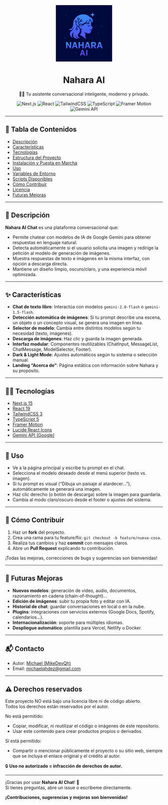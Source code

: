 <div align="center">
  <img src="public/NaharaAI-Logo.png" alt="Nahara AI Logo" width="180" />
  
  <h1 align="center">Nahara AI</h1>
  <p>💬✨ Tu asistente conversacional inteligente, moderno y privado.</p>
  <p>
    <img src="https://img.shields.io/badge/Next.js-15-blue?logo=nextdotjs" alt="Next.js"/>
    <img src="https://img.shields.io/badge/React-19-61dafb?logo=react" alt="React"/>
    <img src="https://img.shields.io/badge/TailwindCSS-3-38bdf8?logo=tailwindcss" alt="TailwindCSS"/>
    <img src="https://img.shields.io/badge/TypeScript-5-3178c6?logo=typescript" alt="TypeScript"/>
    <img src="https://img.shields.io/badge/Framer--Motion-Modern-purple?logo=framer" alt="Framer Motion"/>
    <img src="https://img.shields.io/badge/Gemini%20API-Google-blueviolet?logo=google" alt="Gemini API"/>
  </p>
</div>

---

## 📖 Tabla de Contenidos

- [Descripción](#descripción)  
- [Características](#características)  
- [Tecnologías](#tecnologías)  
- [Estructura del Proyecto](#estructura-del-proyecto)  
- [Instalación y Puesta en Marcha](#instalación-y-puesta-en-marcha)  
- [Uso](#uso)  
- [Variables de Entorno](#variables-de-entorno)  
- [Scripts Disponibles](#scripts-disponibles)  
- [Cómo Contribuir](#cómo-contribuir)  
- [Licencia](#licencia)  
- [Futuras Mejoras](#futuras-mejoras)  

---

## 📄 Descripción

**Nahara AI Chat** es una plataforma conversacional que:

- Permite chatear con modelos de IA de Google Gemini para obtener respuestas en lenguaje natural.  
- Detecta automáticamente si el usuario solicita una imagen y redirige la petición al modelo de generación de imágenes.  
- Muestra respuestas de texto e imágenes en la misma interfaz, con opción a descarga directa.  
- Mantiene un diseño limpio, oscuro/claro, y una experiencia móvil optimizada.

---

## ✨ Características

- **Chat de texto libre**: Interactúa con modelos `gemini-2.0-flash` o `gemini-1.5-flash`.  
- **Detección automática de imágenes**: Si tu prompt describe una escena, un objeto o un concepto visual, se genera una imagen en línea.  
- **Selector de modelo**: Cambia entre distintos modelos según tu necesidad (texto, imágenes).  
- **Descarga de imágenes**: Haz clic y guarda la imagen generada.  
- **Interfaz modular**: Componentes reutilizables (ChatInput, MessageList, ChatMessage, ModelSelector, Footer).  
- **Dark & Light Mode**: Ajustes automáticos según tu sistema o selección manual.  
- **Landing “Acerca de”**: Página estática con información sobre Nahara y su propósito.  

---


## 🧑‍💻 Tecnologías

- [Next.js 15](https://nextjs.org/)
- [React 19](https://react.dev/)
- [TailwindCSS 3](https://tailwindcss.com/)
- [TypeScript 5](https://www.typescriptlang.org/)
- [Framer Motion](https://www.framer.com/motion/)
- [Lucide React Icons](https://lucide.dev/)
- [Gemini API (Google)](https://ai.google.dev/)

---

## 🚀 Uso

- Ve a la página principal y escribe tu prompt en el chat.  
- Selecciona el modelo deseado desde el menú superior (texto vs. imagen).  
- Si tu prompt es visual (“Dibuja un paisaje al atardecer…”), automáticamente se generará una imagen.  
- Haz clic derecho (o botón de descarga) sobre la imagen para guardarla.  
- Cambia al modo claro/oscuro desde el footer o ajustes del sistema.

---

## 🤝 Cómo Contribuir

1. Haz un **fork** del proyecto.  
2. Crea una rama para tu feature/fix: `git checkout -b feature/nueva-cosa`.  
3. Realiza tus cambios y haz **commit** con mensajes claros.  
4. Abre un **Pull Request** explicando tu contribución.  

¡Todas las mejoras, correcciones de bugs y sugerencias son bienvenidas!

---

## 🌟 Futuras Mejoras

- **Nuevos modelos**: generación de video, audio, documentos, razonamiento en cadena (chain-of-thought)…  
- **Edición de imágenes**: subir tu propia foto y editar con IA.  
- **Historial de chat**: guardar conversaciones en local o en la nube.  
- **Plugins**: integraciones con servicios externos (Google Docs, Spotify, calendarios…).  
- **Internacionalización**: soporte para múltiples idiomas.  
- **Despliegue automático**: plantilla para Vercel, Netlify o Docker.

---


## 📬 Contacto

- Autor: [Michael (MikeDevQh)](https://github.com/MikeDevQH)
- Email: michaelqhdez@gmail.com

---

## ⚠️ Derechos reservados

Este proyecto NO está bajo una licencia libre ni de código abierto.  
Todos los derechos están reservados por el autor.

No está permitido:
- Copiar, modificar, ni reutilizar el código o imágenes de este repositorio.
- Usar este contenido para crear productos propios o derivados.

Sí está permitido:
- Compartir o mencionar públicamente el proyecto o su sitio web, siempre que se incluya el enlace original y el crédito al autor.

🔒 **Uso no autorizado = infracción de derechos de autor.**

---

¡Gracias por usar **Nahara AI Chat**! 🚀  
Si tienes preguntas, abre un issue o escríbeme directamente.

**¡Contribuciones, sugerencias y mejoras son bienvenidas!**
